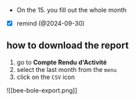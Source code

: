 - On the 15. you fill out the whole month
- [x] remind (@2024-09-30)

## how to **download** the report

1. go to **Compte Rendu d'Activité**
2. select the last month from the `menu`
3. click on the `CSV` icon

![[bee-bole-export.png]]
